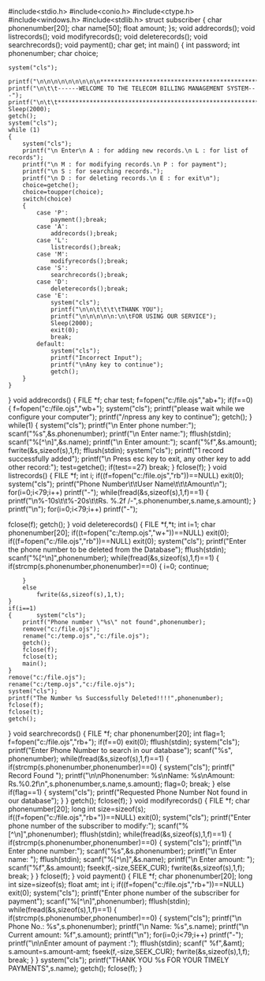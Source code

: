 #include<stdio.h>
#include<conio.h>
#include<ctype.h>
#include<windows.h>
#include<stdlib.h>
struct subscriber
{
char phonenumber[20];
char name[50];
float amount;
}s;
void addrecords();
void listrecords();
void modifyrecords();
void deleterecords();
void searchrecords();
void payment();
char get;
int main()
{	int password;
	int phonenumber;
	char choice;



	system("cls");

	printf("\n\n\n\n\n\n\n\n\n**************************************************************");
	printf("\n\t\t------WELCOME TO THE TELECOM BILLING MANAGEMENT SYSTEM---");
	printf("\n\t\t****************************************************************");
	Sleep(2000);
	getch();
    system("cls");
	while (1)
	{
		system("cls");
		printf("\n Enter\n A : for adding new records.\n L : for list of records");
		printf("\n M : for modifying records.\n P : for payment");
		printf("\n S : for searching records.");
		printf("\n D : for deleting records.\n E : for exit\n");
		choice=getche();
		choice=toupper(choice);
		switch(choice)
		{
			case 'P':
				payment();break;
			case 'A':
				addrecords();break;
			case 'L':
				listrecords();break;
			case 'M':
				modifyrecords();break;
			case 'S':
				searchrecords();break;
			case 'D':
				deleterecords();break;
			case 'E':
				system("cls");
				printf("\n\n\t\t\t\tTHANK YOU");
				printf("\n\n\n\n\n:\n\tFOR USING OUR SERVICE");
				Sleep(2000);
				exit(0);
				break;
			default:
				system("cls");
				printf("Incorrect Input");
				printf("\nAny key to continue");
				getch();
		}
	}
}
void addrecords()
{
	FILE *f;
	char test;
	f=fopen("c:/file.ojs","ab+");
	if(f==0)
	{   f=fopen("c:/file.ojs","wb+");
		system("cls");
		printf("please wait while we configure your computer");
		printf("/npress any key to continue");
		getch();
	}
	while(1)
	{
		system("cls");
		printf("\n Enter phone number:");
		scanf("%s",&s.phonenumber);
		printf("\n Enter name:");
		fflush(stdin);
		scanf("%[^\n]",&s.name);
		printf("\n Enter amount:");
		scanf("%f",&s.amount);
		fwrite(&s,sizeof(s),1,f);
		fflush(stdin);
		system("cls");
		printf("1 record successfully added");
		printf("\n Press esc key to exit, any other key to add other record:");
		test=getche();
		if(test==27)
			break;
	}
	fclose(f);
}
void listrecords()
{
	FILE *f;
	int i;
	if((f=fopen("c:/file.ojs","rb"))==NULL)
		exit(0);
	system("cls");
	printf("Phone Number\t\tUser Name\t\t\tAmount\n");
	for(i=0;i<79;i++)
		printf("-");
	while(fread(&s,sizeof(s),1,f)==1)
	{
		printf("\n%-10s\t\t%-20s\t\tRs. %.2f /-",s.phonenumber,s.name,s.amount);
	}
	printf("\n");
	for(i=0;i<79;i++)
		printf("-");

fclose(f);
getch();
}
void deleterecords()
{
	FILE *f,*t;
	int i=1;
	char phonenumber[20];
	if((t=fopen("c:/temp.ojs","w+"))==NULL)
	exit(0);
	if((f=fopen("c:/file.ojs","rb"))==NULL)
	exit(0);
	system("cls");
	printf("Enter the phone number to be deleted from the Database");
	fflush(stdin);
	scanf("%[^\n]",phonenumber);
	while(fread(&s,sizeof(s),1,f)==1)
	{
		if(strcmp(s.phonenumber,phonenumber)==0)
		{       i=0;
			continue;

		}
		else
			fwrite(&s,sizeof(s),1,t);
	}
	if(i==1)
	{       system("cls");
		printf("Phone number \"%s\" not found",phonenumber);
		remove("c:/file.ojs");
		rename("c:/temp.ojs","c:/file.ojs");
		getch();
		fclose(f);
		fclose(t);
		main();
	}
	remove("c:/file.ojs");
	rename("c:/temp.ojs","c:/file.ojs");
	system("cls");
	printf("The Number %s Successfully Deleted!!!!",phonenumber);
	fclose(f);
	fclose(t);
	getch();
}
void searchrecords()
{
	FILE *f;
	char phonenumber[20];
	int flag=1;
	f=fopen("c:/file.ojs","rb+");
	if(f==0)
		exit(0);
	fflush(stdin);
	system("cls");
	printf("Enter Phone Number to search in our database");
	scanf("%s", phonenumber);
	while(fread(&s,sizeof(s),1,f)==1)
	{
		if(strcmp(s.phonenumber,phonenumber)==0)
		{	system("cls");
			printf(" Record Found ");
			printf("\n\nPhonenumber: %s\nName: %s\nAmount: Rs.%0.2f\n",s.phonenumber,s.name,s.amount);
			flag=0;
			break;
		}
		else if(flag==1)
		{	system("cls");
			printf("Requested Phone Number Not found in our database");
		}
	}
	getch();
	fclose(f);
}
void modifyrecords()
{
	FILE *f;
	char phonenumber[20];
	long int size=sizeof(s);
	if((f=fopen("c:/file.ojs","rb+"))==NULL)
		exit(0);
	system("cls");
	printf("Enter phone number of the subscriber to modify:");
	scanf("%[^\n]",phonenumber);
	fflush(stdin);
	while(fread(&s,sizeof(s),1,f)==1)
	{
		if(strcmp(s.phonenumber,phonenumber)==0)
		{
			system("cls");
			printf("\n Enter phone number:");
			scanf("%s",&s.phonenumber);
			printf("\n Enter name: ");
			fflush(stdin);
			scanf("%[^\n]",&s.name);
			printf("\n Enter amount: ");
			scanf("%f",&s.amount);
			fseek(f,-size,SEEK_CUR);
			fwrite(&s,sizeof(s),1,f);
			break;
		}
	}
	fclose(f);
}
void payment()
{
	FILE *f;
	char phonenumber[20];
	long int size=sizeof(s);
	float amt;
	int i;
	if((f=fopen("c:/file.ojs","rb+"))==NULL)
		exit(0);
	system("cls");
	printf("Enter phone number of the subscriber for payment");
	scanf("%[^\n]",phonenumber);
	fflush(stdin);
	while(fread(&s,sizeof(s),1,f)==1)
	{
		if(strcmp(s.phonenumber,phonenumber)==0)
		{
			system("cls");
			printf("\n Phone No.: %s",s.phonenumber);
			printf("\n Name: %s",s.name);
			printf("\n Current amount: %f",s.amount);
			printf("\n");
			for(i=0;i<79;i++)
				printf("-");
			printf("\n\nEnter amount of payment :");
			fflush(stdin);
			scanf(" %f",&amt);
			s.amount=s.amount-amt;
			fseek(f,-size,SEEK_CUR);
			fwrite(&s,sizeof(s),1,f);
			break;
		}
	}
	system("cls");
	printf("THANK YOU %s FOR YOUR TIMELY PAYMENTS",s.name);
	getch();
	fclose(f);
}

